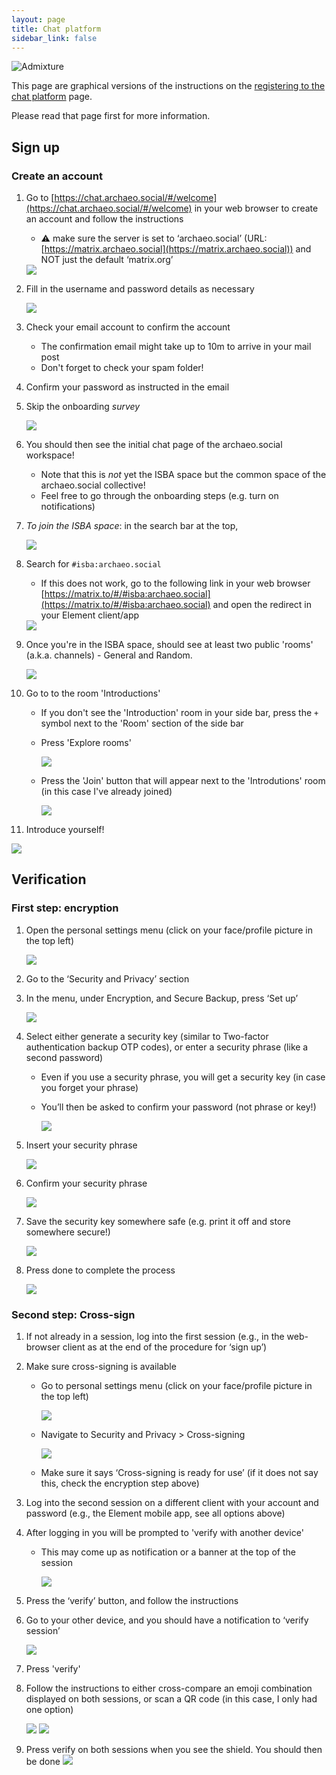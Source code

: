 ```yaml
---
layout: page
title: Chat platform
sidebar_link: false
---
```


![Admixture](/assets/images/banners/admixture.png)

This page are graphical versions of the instructions on the [registering to the chat platform](/chat) page.

Please read that page first for more information.

## Sign up

### Create an account

1. Go to [https://chat.archaeo.social/#/welcome](https://chat.archaeo.social/#/welcome) in your web browser to create an account and follow the instructions

   - ⚠️ make sure the server is set to ‘archaeo.social’ (URL: [https://matrix.archaeo.social](https://matrix.archaeo.social)) and NOT just the default ‘matrix.org’

   <img src="/assets/images/tutorials/element_matrix/signup-welcome.png">

2. Fill in the username and password details as necessary

   <img src="/assets/images/tutorials/element_matrix/signup-create-account.png">

3. Check your email account to confirm the account
   - The confirmation email might take up to 10m to arrive in your mail post
   - Don't forget to check your spam folder!
4. Confirm your password as instructed in the email
5. Skip the onboarding _survey_

   <img src="/assets/images/tutorials/element_matrix/signup-skip-onboarding-survey.png">

6. You should then see the initial chat page of the archaeo.social workspace!
   - Note that this is _not_ yet the ISBA space but the common space of the archaeo.social collective!
   - Feel free to go through the onboarding steps (e.g. turn on notifications)
7. _To join the ISBA space_: in the search bar at the top,

   <img src="/assets/images/tutorials/element_matrix/signup-explore-rooms-isba.png">

8. Search for `#isba:archaeo.social`

   - If this does not work, go to the following link in your web browser [https://matrix.to/#/#isba:archaeo.social](https://matrix.to/#/#isba:archaeo.social) and open the redirect in your Element client/app

   <img src="/assets/images/tutorials/element_matrix/signup-explore-rooms-landing.png">

9. Once you're in the ISBA space, should see at least two public 'rooms' (a.k.a. channels) - General and Random.

   <img src="/assets/images/tutorials/element_matrix/signup-sidebar-rooms.png">

10. Go to to the room 'Introductions'

    - If you don't see the 'Introduction' room in your side bar, press the `+` symbol next to the 'Room' section of the side bar

    - Press 'Explore rooms'

       <img src="/assets/images/tutorials/element_matrix/signup-explore-rooms-isba.png">

    - Press the 'Join' button that will appear next to the 'Introdutions' room (in this case I've already joined)

       <img src="/assets/images/tutorials/element_matrix/signup-explore-rooms-results.png">

11. Introduce yourself!

   <img src="/assets/images/tutorials/element_matrix/signup-introduction.png">

## Verification

### First step: encryption

1. Open the personal settings menu (click on your face/profile picture in the top left)

   <img src="/assets/images/tutorials/element_matrix/encryption-settings-menu.png">

2. Go to the ‘Security and Privacy’ section
3. In the menu, under Encryption, and Secure Backup, press ‘Set up’

   <img src="/assets/images/tutorials/element_matrix/encryption-settings-encryption.png">

4. Select either generate a security key (similar to Two-factor authentication backup OTP codes), or enter a security phrase (like a second password)

   - Even if you use a security phrase, you will get a security key (in case you forget your phrase)
   - You’ll then be asked to confirm your password (not phrase or key!)

      <img src="/assets/images/tutorials/element_matrix/encryption-backup-options.png">

5. Insert your security phrase

   <img src="/assets/images/tutorials/element_matrix/encryption-security-phrase-input.png">

6. Confirm your security phrase

   <img src="/assets/images/tutorials/element_matrix/encryption-security-phrase-confirmation.png">

7. Save the security key somewhere safe (e.g. print it off and store somewhere secure!)

   <img src="/assets/images/tutorials/element_matrix/encryption-security-key.png">

8. Press done to complete the process

   <img src="/assets/images/tutorials/element_matrix/encryption-success.png">

### Second step: Cross-sign

1. If not already in a session, log into the first session (e.g., in the web-browser client as at the end of the procedure for ‘sign up’)
2. Make sure cross-signing is available

   - Go to personal settings menu (click on your face/profile picture in the top left)

      <img src="/assets/images/tutorials/element_matrix/crosssign-settings-menu.png">

   - Navigate to Security and Privacy > Cross-signing

      <img src="/assets/images/tutorials/element_matrix/crosssign-settings-crosssigning.png">

   - Make sure it says ‘Cross-signing is ready for use’ (if it does not say this, check the encryption step above)

3. Log into the second session on a different client with your account and password (e.g., the Element mobile app, see all options above)
4. After logging in you will be prompted to 'verify with another device'

   - This may come up as notification or a banner at the top of the session

      <img src="/assets/images/tutorials/element_matrix/crosssign-verify-device.png">

5. Press the ‘verify’ button, and follow the instructions
6. Go to your other device, and you should have a notification to ‘verify session’

   <img src="/assets/images/tutorials/element_matrix/crosssign-verificationrequested.png">

7. Press 'verify'
8. Follow the instructions to either cross-compare an emoji combination displayed on both sessions, or scan a QR code (in this case, I only had one option)

   <img src="/assets/images/tutorials/element_matrix/crosssign-method-options.png">
   <img src="/assets/images/tutorials/element_matrix/crosssign-emoji-compare.png">

9. Press verify on both sessions when you see the shield. You should then be done
   <img src="/assets/images/tutorials/element_matrix/crosssign-success.png">
